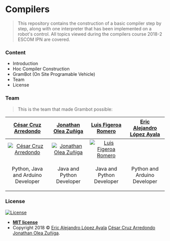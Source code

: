 # Compilers
> This repository contains the construction of a basic compiler step by step, along with one interpreter that has been implemented on a robot's control. All topics viewed during the compilers course 2018-2 ESCOM IPN are covered.

### Content
- Introduction
- Hoc Compiler Construction
- GramBot (On Site Programable Vehicle)
- Team
- License

### Team

> This is the team that made Grambot possible:

| <a href="https://github.com/ccruz182" target="_blank">**César Cruz Arredondo**</a> | <a href="https://github.com/jonathanoleaz" target="_blank">**Jonathan Olea Zuñiga**</a> | <a href="http://fvcproductions.com" target="_blank">**Luis Figeroa Romero**</a> | <a href="https://github.com/PitCoder" target="_blank">**Eric Alejandro López Ayala**</a> |
| :---: |:---:| :---:| :---:|
| [![César Cruz Arredondo](https://avatars1.githubusercontent.com/u/28882910?s=200&v=2)](https://github.com/ccruz182)    | [![Jonathan Olea Zuñiga](https://avatars3.githubusercontent.com/u/21295348?s=200&v=2)](https://github.com/jonathanoleaz) | [![Luis Figeroa Romero]()](http://fvcproductions.com)  | | [![Eric Alejandro López Ayala](https://scontent-qro1-1.xx.fbcdn.net/v/t1.0-9/46451127_2000050140054669_8767027273413951488_n.jpg?_nc_cat=107&_nc_ht=scontent-qro1-1.xx&oh=146ed704fc5e77e45e9d222120172c9b&oe=5D0CFB03)](https://github.com/PitCoder)  |
| <p>Python, Java and Arduino Developer</p> | <p>Java and Python Developer</p> | <p>Java and Python Developer</p> | <p>Python and Arduino Developer</p> |

### License

[![License](http://img.shields.io/:license-mit-blue.svg?style=flat-square)](http://badges.mit-license.org)

- **[MIT license](http://opensource.org/licenses/mit-license.php)**
- Copyright 2018 © <a href="https://github.com/PitCoder" target="_blank">Eric Alejandro López Ayala</a>
<a href="https://github.com/ccruz182" target="_blank">César Cruz Arredondo</a>
<a href="https://github.com/jonathanoleaz" target="_blank">Jonathan Olea Zuñiga</a>.



